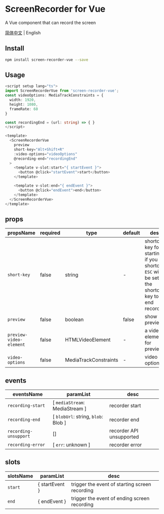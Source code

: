 # ScreenRecorder for Vue
A Vue component that can record the screen

[简体中文](./README_zh_CN.md) | English


## Install

```bash
npm install screen-recorder-vue --save
```

## Usage

```ts
<script setup lang="ts">
import ScreenRecorderVue from 'screen-recorder-vue';
const videoOptions: MediaTrackConstraints = {
  width: 1920,
  height: 1080,
  frameRate: 60
}

const recordingEnd = (url: string) => { }
</script>

<template>
  <ScreenRecorderVue
    preview
    short-key="Alt+Shift+R"
    :video-options="videoOptions"
    @recording-end="recordingEnd"
  >
    <template v-slot:start="{ startEvent }">
      <button @click="startEvent">start</button>
    </template>

    <template v-slot:end="{ endEvent }">
      <button @click="endEvent">end</button>
    </template>
  </ScreenRecorderVue>
</template>
```

## props

| propsName | required | type | default | desc |
| - | - | - | - | - |
| `short-key` | false | string | - | shortcut key for starting, if you set shortcut, `ESC` will be set as the shortcut key to end recording |
| `preview` | false | boolean | false | show preview |
| `preview-video-element`| false | HTMLVideoElement | - | a video element for preview |
| `video-options` | false | MediaTrackConstraints | - | video options |

## events

| eventsName | paramList | desc |
| - | - | - |
| `recording-start` | [ `mediaStream`: MediaStream ] | recorder start |
| `recording-end` | [ `blobUrl`: string, `blob`: Blob ] | recorder end |
| `recording-unsupport` | [] | recorder API unsupported |
| `recording-error` | [ `err`: unknown ] | recorder error |

## slots

| slotsName | paramList | desc |
| - | - | - |
| `start` | { startEvent } | trigger the event of starting screen recording |
| `end` | { endEvent } | trigger the event of ending screen recording |
